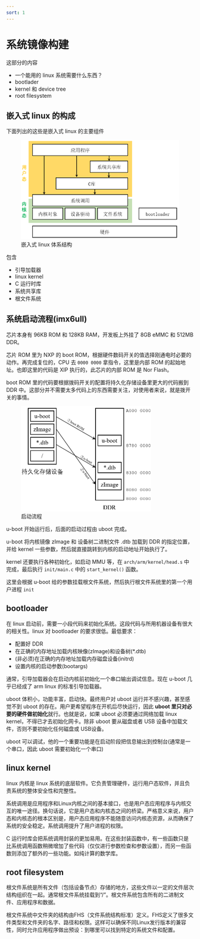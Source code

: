 ```yaml
---
sort: 1
---
```

# 系统镜像构建


这部分的内容
- 一个能用的 linux 系统需要什么东西？
- bootlader 
- kernel 和 device tree
- root filesystem

## 嵌入式 linux 的构成

下面列出的这些是嵌入式 linux 的主要组件

<figure>
    <img src="./images/1.png" width=450>
    <figcaption>嵌入式 linux 体系结构</figcaption>
</figure>

包含
- 引导加载器
- linux kernel
- C 运行时库
- 系统共享库
- 根文件系统

## 系统启动流程(imx6ull)

芯片本身有 96KB ROM 和 128KB RAM，开发板上外挂了 8GB eMMC 和 512MB DDR。

芯片 ROM 里为 NXP 的 boot ROM，根据硬件数码开关的值选择刚通电时必要的动作。再完成复位的，CPU 去 `0000 0000` 拿指令，这里是内部 ROM 的起始地址。也即这里的代码是 XIP 执行的，此芯片的内部 ROM 是 Nor Flash。

boot ROM 里的代码要根据拨码开关的配置将持久化存储设备里更大的代码搬到 DDR 中。这部分并不需要太多代码上的东西需要关注，对使用者来说，就是拨开关的事情。

<figure>
    <img src="./images/2.png" width=350>
    <figcaption>启动流程</figcaption>
</figure>

u-boot 开始运行后，后面的启动过程由 uboot 完成。

u-boot 将内核镜像 zImage 和 设备树二进制文件 .dtb 加载到 DDR 的指定位置，并给 kernel 一些参数，然后就直接跳转到内核的启动地址开始执行了。

kernel 还要执行各种初始化，如启动 MMU 等，在 `arch/arm/kernel/head.s` 中完成，最后执行 `init/main.c` 中的 `start_kernel()` 函数。

这里会根据 u-boot 给的参数挂载根文件系统，然后执行根文件系统里的第一个用户进程 `init`

## bootloader

在 linux 启动前，需要一小段代码来初始化系统。这段代码与所用机器设备有很大的相关性。linux 对 bootloader 的要求很低。最低要求：
- 配置好 DDR
- 在正确的内存地址加载内核映像(zImage)和设备树(*.dtb)
- (非必须)在正确的内存地址加载内存磁盘设备(initrd)
- 设置内核的启动参数(bootargs)

通常，引导加载器会在启动内核前初始化一个串口输出调试信息。现在 u-boot 几乎已经成了 arm linux 的标准引导加载器。

uboot 体积小，功能丰富，启动快。最终用户对 uboot 运行并不感兴趣，甚至感觉不到 uboot 的存在。用户更希望程序在开机后尽快运行，因此 **uboot 里只对必要的硬件做初始化**就行。也就是说，如果 uboot 必须要通过网络加载 linux kernel，不得已才去初始化网卡。除非 uboot 要从磁盘或者 USB 设备中加载文件，否则不要初始化任何磁盘或 USB设备。

uboot 可以调试，他的一个重要功能是在启动阶段把信息输出到控制台(通常是一个串口，因此 uboot 需要初始化一个串口)

## linux kernel

linux 内核是 linux 系统的底层软件。它负责管理硬件，运行用户态软件，并且负责系统的整体安全性和完整性。

系统调用是应用程序和Linux内核之间的基本接口，也是用户态应用程序与内核交互的唯一途径。换句话说，它是用户态和内核态之间的桥梁。严格意义来说，用户态和内核态的根本区别是，用户态应用程序不能随意访问内核态资源，从而确保了系统的安全稳定。系统调用提升了用户进程的权限。

C 运行时库会把系统调用封装的更加易用。在这些封装函数中，有一些函数只是比系统调用函数稍微增加了些代码（仅仅进行参数检查和参数设置），而另一些函数则添加了额外的一些功能。如纯计算的数学库。



## root filesystem

根文件系统是所有文件（包括设备节点）存储的地方，这些文件以一定的文件层次结构组织在一起。通常根文件系统挂载到“/”。根文件系统包含所有的二进制文件、应用程序和数据。

根文件系统中文件夹的结构由FHS（文件系统结构标准）定义。FHS定义了很多文件类型和文件夹的名字、路径和权限。这样可以确保不同Linux发行版本的兼容性，同时允许应用程序做出预设：到哪里可以找到特定的系统文件和配置。

